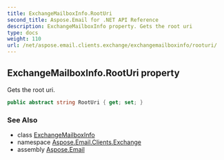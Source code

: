 ```yaml
---
title: ExchangeMailboxInfo.RootUri
second_title: Aspose.Email for .NET API Reference
description: ExchangeMailboxInfo property. Gets the root uri
type: docs
weight: 110
url: /net/aspose.email.clients.exchange/exchangemailboxinfo/rooturi/
---
```

## ExchangeMailboxInfo.RootUri property

Gets the root uri.

```csharp
public abstract string RootUri { get; set; }
```

### See Also

* class [ExchangeMailboxInfo](../)
* namespace [Aspose.Email.Clients.Exchange](../../exchangemailboxinfo/)
* assembly [Aspose.Email](../../../)


